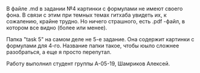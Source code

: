 В файле .md в задании №4 картинки с формулами не имеют своего фона. В связи с этим при темных темах гитхаба увидеть их, к сожалению, крайне трудно.
Но ничего страшного, есть .pdf -файл, в котором все видно (более или менее).

Папка "task 5" на самом деле не 5-е задание. Она содержит картинки с формулами для 4-го. Название папки такое, чтобы юыло сложнее разобраться, а еще я просто перепутал.

Работу выполнил студент группы А-05-19, Шамриков Алексей.
